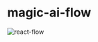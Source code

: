 ﻿# magic-ai-flow
![react-flow](https://github.com/user-attachments/assets/bc125756-5a81-4c14-89eb-5b0fd03bdce6)
